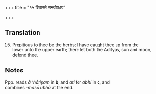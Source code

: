 +++
title = "१५ शिवास्ते सन्त्वोषधय"

+++
## Translation
15. Propitious to thee be the herbs; I have caught thee up from the  
lower unto the upper earth; there let both the Ādityas, sun and moon,  
defend thee.

## Notes
Ppp. reads *ā ’hāriṣam* in **b**, and *ati* for *abhi* in **c**, and  
combines *-masā ubhā* at the end.
